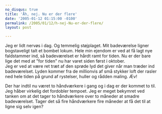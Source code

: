 ```yaml
---
no_disqus: true
title: 'Åh, nej. Nu er der flere'
date: '2005-01-12 01:15:00 -0100'
permalink: /2005/01/12/h-nej-Nu-er-der-flere/
layout: post

---
```

Jeg er lidt nervøs i dag. Og temmelig støjplaget. Mit badeværelse ligner bogstaveligt talt et bombet lokum. Hele min ejendom er ved at få lagt nye faldstammer ind, så badeværelset er hårdt ramt for tiden. Nu er der bare lige det med at "for tiden" nu har varet siden først i oktober.   
Jeg er ved at være ret træt af den sprøde lyd det giver når man træder ind badeværelset. Lyden kommer fra de millionvis af små stykker loft der rasler ned hele tiden på grund af rystelser, huller og rådden maling. Æv!

Der har indtil nu været to håndværkere i gang og i dag er der kommet to til. Jeg håber virkelig det fordobler tempoet. Jeg er meget bekymret ved tanken om at det tager to håndværkere over to måneder at smadre badeværelset. Tager det så fire håndværkere fire måneder at få det til at ligne sig selv igen?
